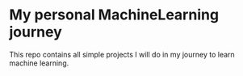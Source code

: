 # My personal MachineLearning journey
This repo contains all simple projects I will do in my journey to learn machine learning.